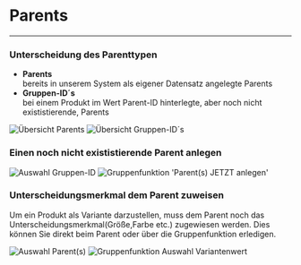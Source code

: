 # Parents
***

### Unterscheidung des Parenttypen
- **Parents**<br>bereits in unserem System als eigener Datensatz angelegte Parents
- **Gruppen-ID´s**<br>bei einem Produkt im Wert Parent-ID hinterlegte, aber noch nicht exististierende, Parents

![Übersicht Parents](https://data.csv4you.com/media/image/guide/datenpool/parents/datenpool-parents-uebersicht.png ':zoom :size=30%')
![Übersicht Gruppen-ID´s](https://data.csv4you.com/media/image/guide/datenpool/parents/datenpool-parents-gruppenids-uebersicht.png ':zoom :size=30%')


### Einen noch nicht exististierende Parent anlegen

![Auswahl Gruppen-ID](https://data.csv4you.com/media/image/guide/datenpool/parents/datenpool-parents-gruppenids-auswahl.png ':zoom :size=30%')
![Gruppenfunktion 'Parent(s) JETZT anlegen'](https://data.csv4you.com/media/image/guide/datenpool/parents/datenpool-parents-gruppenids-auswahl-gruppenfunktion.png ':zoom :size=30%')



### Unterscheidungsmerkmal dem Parent zuweisen

Um ein Produkt als Variante darzustellen, muss dem Parent noch das Unterscheidungsmerkmal(Größe,Farbe etc.) zugewiesen werden. Dies können Sie direkt beim Parent oder über die Gruppenfunktion erledigen.

![Auswahl Parent(s)](https://data.csv4you.com/media/image/guide/datenpool/parents/datenpool-parents-auswahl.png ':zoom :size=30%')
![Gruppenfunktion Auswahl Variantenwert](https://data.csv4you.com/media/image/guide/datenpool/parents/datenpool-parents-gruppenfunktion.png ':zoom :size=30%')